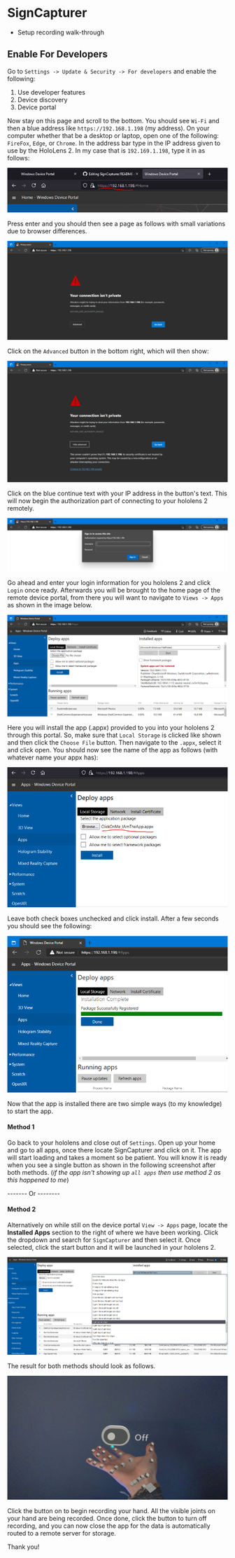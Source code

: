 # SignCapturer

- Setup recording walk-through

## Enable For Developers

Go to `Settings -> Update & Security -> For developers` and enable the following:
1. Use developer features
2. Device discovery
3. Device portal

Now stay on this page and scroll to the bottom. You should see `Wi-Fi` and then a blue address like `https://192.168.1.198` (my address). On your computer whether that be a desktop or laptop, open one of the following: `FireFox`, `Edge`, or `Chrome`. In the address bar type in the IP address given to use by the HoloLens 2. In my case that is `192.169.1.198`, type it in as follows:

<img src="./github/images/ip_address_example.PNG"></a>

Press enter and you should then see a page as follows with small variations due to browser differences.

<img src="./github/images/privacy_err.PNG"></a>

Click on the `Advanced` button in the bottom right, which will then show:

<img src="./github/images/privacy_err_continue.PNG"></a>

Click on the blue continue text with your IP address in the button's text. This will now begin the authorization part of connecting to your hololens 2 remotely.

<img src="./github/images/auth.PNG"></a>

Go ahead and enter your login information for you hololens 2 and click `Login` once ready. Afterwards you will be brought to the home page of the remote device portal, from there you will want to navigate to `Views -> Apps` as shown in the image below.

<img src="./github/images/begin_install.PNG"></a>

Here you will install the app (.appx) provided to you into your hololens 2 through this portal. So, make sure that `Local Storage` is clicked like shown and then click the `Choose File` button. Then navigate to the `.appx`, select it and click open. You should now see the name of the app as follows (with whatever name your appx has):

<div align="center">
  <img src="./github/images/install_prepared.PNG"></a>
</div>

Leave both check boxes unchecked and click install. After a few seconds you should see the following:

<img src="./github/images/installed.PNG"></a>

Now that the app is installed there are two simple ways (to my knowledge) to start the app. 

#### Method 1
Go back to your hololens and close out of `Settings`. Open up your home and go to all apps, once there locate SignCapturer and click on it. The app will start loading and takes a moment so be patient. You will know it is ready when you see a single button as shown in the following screenshot after both methods. (*if the app isn't showing up `all apps` then use method 2 as this happened to me*)

------- Or --------

#### Method 2

Alternatively on while still on the device portal `View -> Apps` page, locate the **Installed Apps** section to the right of where we have been working. Click the dropdown and search for `SignCapturer` and then select it. Once selected, click the start button and it will be launched in your hololens 2.

<img src="./github/images/alternative_start.PNG"></a>

The result for both methods should look as follows.

<img src="./github/images/app_runtime.jpg"></a>

Click the button on to begin recording your hand. All the visible joints on your hand are being recorded. Once done, click the button to turn off recording, and you can now close the app for the data is automatically routed to a remote server for storage.

Thank you!
